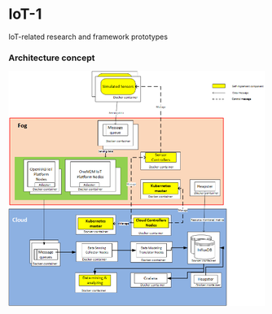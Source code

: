 # IoT-1
IoT-related research and framework prototypes

### Architecture concept
![Concept](architecture/architecture_3.png)
